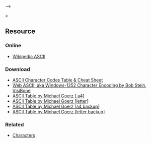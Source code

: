 --&gt;

&lt;

Resource
--------

### Online

-   [Wikipedia ASCII](http://en.wikipedia.org/wiki/ASCII)

### Download

-   [ASCII Character Codes Table & Cheat Sheet](http://www.petefreitag.com/cheatsheets/ascii-codes/)
-   [Web ASCII, aka Windows-1252 Character Encoding by Bob Stein, VisiBone](http://www.visibone.com/htmlref/char/webascii.htm)
-   [ASCII Table by Michael Goerz \[.a4\]](http://users.physik.fu-berlin.de/~goerz/refcards/ascii_a4.pdf)
-   [ASCII Table by Michael Goerz \[letter\]](http://users.physik.fu-berlin.de/~goerz/refcards/ascii_letter.pdf)
-   [ASCII Table by Michael Goerz \[a4 backup\]](static/cs/ascii_a4.pdf)
-   [ASCII Table by Michael Goerz \[letter backup\]](static/cs/ascii_letter.pdf)

### Related

-   [Characters](characters.html "Characters Cheat Sheet")

